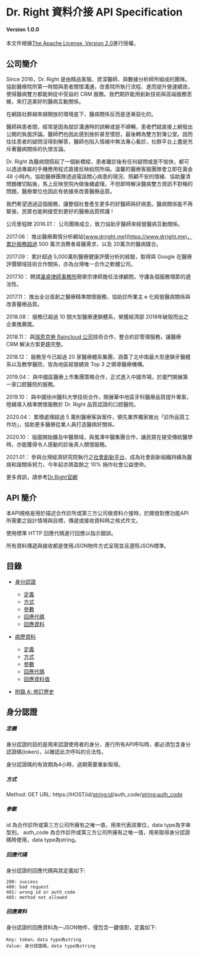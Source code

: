# Dr. Right 資料介接 API Specification

#### Version 1.0.0

本文件根據[The Apache License, Version 2.0](http://www.apache.org/licenses/LICENSE-2.0.html)進行授權。

## 公司簡介
Since 2016，Dr. Right 是由精品客服、資深醫師、與數據分析師所組成的團隊。協助醫療院所第一時間與患者關懷溝通，改善院所執行流程、進而提升營運績效，使得醫病雙方都能夠從中受益的 CRM 服務。我們期許能用創新技術與高端服務思維，來打造美好的醫病互動關係。

在網路社群越來越開放的環境底下，醫病關係反而是逐漸惡化的。
 
醫師與患者間，經常是因為就診溝通時的誤解或是不順暢，患者們就直接上網發出公開的負面評論。醫師們也因此感到挫折甚至憤怒，最後轉為雙方對簿公堂。因而往往患者的疑問沒得到解答，醫師也陷入情緒中無法專心看診，社群平台上盡是充斥著醫病關係的仇恨言論。
 
Dr. Right 為醫病間搭起了一個新橋樑，患者離診後有任何疑問或是不愉快，都可以透過專屬的手機應用程式直接反映給院所端。溫馨的醫療客服團隊會立即在黃金 48 小時內，協助醫療團隊透過電話關心病患的現況、照顧不安的情緒、協助釐清問題確切點後，馬上反映至院內做後續處理。不但即時解決醫病雙方資訊不對稱的問題，醫療單位也因此有依據來改善醫療品質。
 
我們希望透過這個服務，讓整個社會產生更多的好醫師與好病患。醫病關係能不再緊張，民眾也能夠接受到更好的醫療品質照護 !

公司里程碑
2016.01：
公司團隊成立，致力協助牙醫師來經營醫病互動關係。

2017.06：
推出醫療輿情分析網站[www.drright.me](https://www.drright.me)，累計服務超過 500 萬次消費者尋醫需求，以及 20萬次的醫病媒合。

2017.09：
累計超過 5,000萬則醫療健康評價分析的經驗，取得與 Google 在醫療評價領域技術合作關係，亦為台灣唯一合作之軟體公司。

2017.10：
聘請[瀛睿律師事務所]( http://www.wiseteam.tw/)簡榮宗律師擔任法律顧問，守護各個服務環節的適法性。

2017.11：
推出全台首創之醫療精準關懷服務，協助診所業主 e 化經營醫病關係與改善醫療品質。

2018.08：
服務已超過 10 間大型醫療連鎖體系，榮獲經濟部 2018年破殼而出之企業推薦獎。

2018.11：
與[瑞恩克勞 Raincloud 公司](https://yaya.raincloud.tw/yayainfo/)技術合作，整合約診管理服務，讓醫療CRM 解決方案更趨完整。

2018.12：
服務至今已超過 20 家醫療體系集團，涵蓋了北中南最大型連鎖牙醫體系以及教學醫院，皆為地區經營績效 Top 3 之領導醫療機構。

2019.04：
與中國區醫療上市集團策略合作，正式進入中國市場，於廈門開展第一家口腔醫院的服務。

2019.10：
與中國徐州醫科大學技術合作，開展華中地區牙科醫療品質提升專案，陸續導入精準關懷服務於 Dr. Right 品質認證的口腔醫院。

2020.04：
累積處理超過 5 萬則醫療客訴案件，領先業界獨家推出「診所品質工作坊」，協助更多醫療從業人員打造醫病好關係。

2020.10：
版圖開始擴及中醫領域，與風澤中醫集團合作，讓民眾在接受傳統醫學時，亦能獲得令人感動的診後真人關懷服務。

2021.01：
參與台灣經濟研究院執行之[社會創新平台](https://si.taiwan.gov.tw/)，成為社會創新組織持續為醫病和諧關係努力，今年起亦將盈餘之 10% 捐作社會公益使命。

更多資訊，請參考[Dr.Right官網](https://www.drright.club/)


## API 簡介
本API規格是用於描述合作診所或第三方公司做資料介接時，於開發對應功能API所需要之設計情境與目標，傳遞或接收資料時之格式件文。

使用標準 HTTP 回應代碼進行回應以指示錯誤。

所有資料傳遞與接收都是使用JSON物件方式呈現並且遵照JSON標準。

## 目錄

- [身分認證](#authentication)
	- [定義](#authDefinition)
	- [方式](#authMethod)
	- [參數](#authParams)
	- [回應代碼](#authHttpCodes)
	- [回應資料](#authResult)
- [病歷資料](#patientInfo)
	- [定義](#patientInfoDefinition)
	- [方式](#patientInfoMethod)
	- [參數](#patientInfoParams)
	- [回應代碼](#patientInfoHttpCodes)
	- [回應資料值](#patientInfoResult)

- [附錄 A: 修訂歷史](#revisionHistory)


## <a name="authentication"></a>身分認證

##### <a name="authDefinition"></a>定義
身分認證的目的是用來認證使用者的身分，進行所有API呼叫時，都必須包含身分認證碼(token)，以確認此次呼叫的合法性。

身分認證碼的有效期為4小時，過期需要重新取得。

##### <a name="auth method"></a>方式
Method: GET
URL: https://HOST/id/<string:id>/auth_code/<string:auth_code>

##### <a name="auth params"></a>參數
id 為合作診所或第三方公司所擁有之唯一值，用來代表該單位，data type為字串型別。
auth_code 為合作診所或第三方公司所擁有之唯一值，用來取得身分認證碼時使用，data type為string。

##### <a name="auth httpCodes"></a>回應代碼
身分認證的回應代碼與其定義如下:
```
200: success
400: bad request
401: wrong id or auth_code
405: method not allowed
```

##### <a name="auth result"></a>回應資料
身分認證的回應資料為一JSON物件，僅包含一鍵值對，定義如下:
```
Key: token，data type為string
Value: 身分認證碼，data type為string
```

